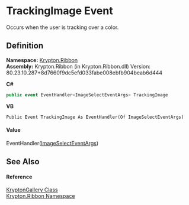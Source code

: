 # TrackingImage Event


Occurs when the user is tracking over a color.



## Definition
**Namespace:** <a href="1e9bc734-cff9-e9b8-f013-94cdac669794.md">Krypton.Ribbon</a>  
**Assembly:** Krypton.Ribbon (in Krypton.Ribbon.dll) Version: 80.23.10.287+8d7660f9dc5efd033fabe008ebfb904beab6d444

**C#**
``` C#
public event EventHandler<ImageSelectEventArgs> TrackingImage
```
**VB**
``` VB
Public Event TrackingImage As EventHandler(Of ImageSelectEventArgs)
```



#### Value
EventHandler(<a href="7c169691-9bbc-07cf-eb42-a99df5f4569c.md">ImageSelectEventArgs</a>)

## See Also


#### Reference
<a href="b0876d6a-7c19-db50-8ef0-31377b905cdd.md">KryptonGallery Class</a>  
<a href="1e9bc734-cff9-e9b8-f013-94cdac669794.md">Krypton.Ribbon Namespace</a>  
